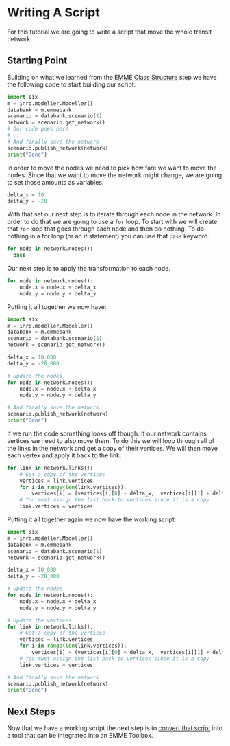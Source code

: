 # Writing A Script

For this tutorial we are going to write a script that move the whole transit network.

## Starting Point

Building on what we learned from the [EMME Class Structure](EMMEClassStructure.md) step we have the following code
to start building our script.

```python
import six
m = inro.modeller.Modeller()
databank = m.emmebank
scenario = databank.scenario(1)
network = scenario.get_network()
# Our code goes here
# ...
# And finally save the network
scenario.publish_network(network)
print("Done")
```

In order to move the nodes we need to pick how fare we want to move the nodes.  Since that we want to move
the network might change, we are going to set those amounts as variables.

```python
delta_x = 10
delta_y = -20
```

With that set our next step is to iterate through each node in the network.  In order to do that we are going
to use a `for` loop.  To start with we will create that `for` loop that goes through each node and then do nothing.
To do nothing in a for loop (or an if statement) you can use that `pass` keyword.

```python
for node in network.nodes():
  pass
```

Our next step is to apply the transformation to each node.

```python
for node in network.nodes():
    node.x = node.x + delta_x
    node.y = node.y + delta_y
```

Putting it all together we now have:

```python
import six
m = inro.modeller.Modeller()
databank = m.emmebank
scenario = databank.scenario(1)
network = scenario.get_network()

delta_x = 10_000
delta_y = -20_000

# Update the nodes
for node in network.nodes():
    node.x = node.x + delta_x
    node.y = node.y + delta_y

# And finally save the network
scenario.publish_network(network)
print("Done")
```

If we run the code something looks off though.  If our network contains vertices we need to also move them.
To do this we will loop through all of the links in the network and get a copy of their vertices.  We will
then move each vertex and apply it back to the link.

```python
for link in network.links():
    # Get a copy of the vertices
    vertices = link.vertices
    for i in range(len(link.vertices)):
        vertices[i] = (vertices[i][0] + delta_x,  vertices[i][1] + delta_y)
    # You must assign the list back to vertices since it is a copy
    link.vertices = vertices
```

Putting it all together again we now have the working script:

```python
import six
m = inro.modeller.Modeller()
databank = m.emmebank
scenario = databank.scenario(1)
network = scenario.get_network()

delta_x = 10_000
delta_y = -20_000

# Update the nodes
for node in network.nodes():
    node.x = node.x + delta_x
    node.y = node.y + delta_y

# Update the vertices
for link in network.links():
    # Get a copy of the vertices
    vertices = link.vertices
    for i in range(len(link.vertices)):
        vertices[i] = (vertices[i][0] + delta_x,  vertices[i][1] + delta_y)
    # You must assign the list back to vertices since it is a copy
    link.vertices = vertices

# And finally save the network
scenario.publish_network(network)
print("Done")
```

## Next Steps

Now that we have a working script the next step is to [convert that script](ConvertScriptToTool.md) into a tool
that can be integrated into an EMME Toolbox.
